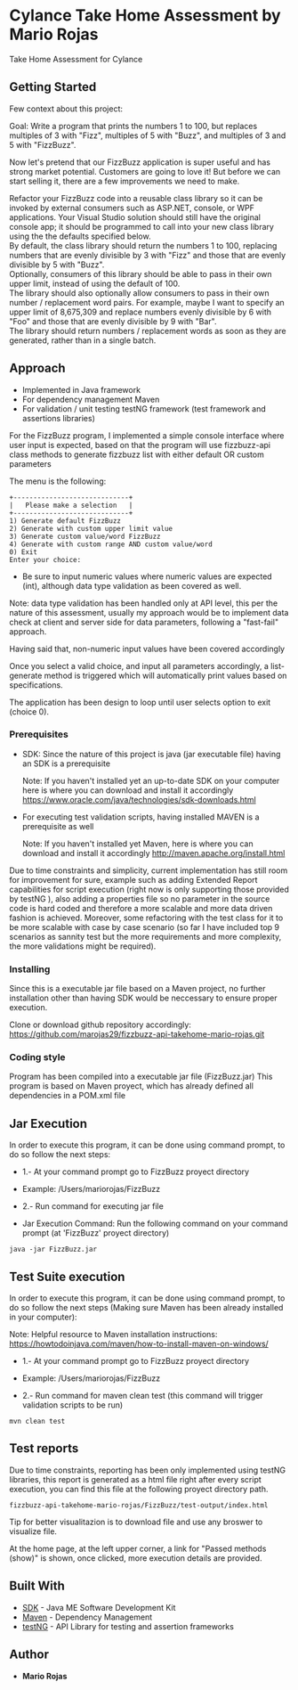 # Cylance Take Home Assessment by Mario Rojas
Take Home Assessment for Cylance

## Getting Started
Few context about this project:

Goal: Write a program that prints the numbers 1 to 100, but replaces multiples of 3 with "Fizz", multiples of 5 with "Buzz", and multiples of 3 and 5 with "FizzBuzz".

Now let's pretend that our FizzBuzz application is super useful and has strong market potential. Customers are going to love it! But before we can start selling it, there are a few improvements we need to make.

Refactor your FizzBuzz code into a reusable class library so it can be invoked by external consumers such as ASP.NET, console, or WPF applications. Your Visual Studio solution should still have the original console app; it should be programmed to call into your new class library using the the defaults specified below.  
By default, the class library should return the numbers 1 to 100, replacing numbers that are evenly divisible by 3 with "Fizz" and those that are evenly divisible by 5 with "Buzz".  
Optionally, consumers of this library should be able to pass in their own upper limit, instead of using the default of 100.  
The library should also optionally allow consumers to pass in their own number / replacement word pairs. For example, maybe I want to specify an upper limit of 8,675,309 and replace numbers evenly divisible by 6 with "Foo" and those that are evenly divisible by 9 with "Bar".  
The library should return numbers / replacement words as soon as they are generated, rather than in a single batch.  

## Approach  
- Implemented in Java framework  
- For dependency management Maven
- For validation / unit testing  testNG framework (test framework and assertions libraries)

For the FizzBuzz program, I implemented a simple console interface where user input is expected, based on that the program will use fizzbuzz-api class methods to generate fizzbuzz list with either default OR custom parameters

The menu is the following: 

```  
+-----------------------------+
|   Please make a selection   |
+-----------------------------+
1) Generate default FizzBuzz
2) Generate with custom upper limit value
3) Generate custom value/word FizzBuzz
4) Generate with custom range AND custom value/word
0) Exit
Enter your choice:   
```  

- Be sure to input numeric values where numeric values are expected (int), although data type validation as been covered as well.

Note: data type validation has been handled only at API level, this per the nature of this assessment, usually my approach would be to implement data check at client and server side for data parameters, following a "fast-fail" approach.

Having said that, non-numeric input values have been covered accordingly 

Once you select a valid choice, and input all parameters accordingly, a list-generate method is triggered which will automatically print values based on specifications.

The application has been design to loop until user selects option to exit (choice 0).

### Prerequisites
- SDK: Since the nature of this project is java (jar executable file) having an SDK is a prerequisite 

    Note: If you haven't installed yet an up-to-date SDK on your computer here is where you can download and install it accordingly 
    https://www.oracle.com/java/technologies/sdk-downloads.html

- For executing test validation scripts, having installed MAVEN is a prerequisite as well

    Note: If you haven't installed yet Maven, here is where you can download and install it accordingly 
   http://maven.apache.org/install.html


Due to time constraints and simplicity, current implementation has still room for improvement for sure, example such as adding Extended Report capabilities for script execution (right now is only supporting those provided by testNG ), also adding a properties file so no parameter in the source code is hard coded and therefore a more scalable and more data driven fashion is achieved. Moreover, some refactoring with the test class for it to be more scalable with case by case scenario (so far I have included top 9 scenarios as sannity test but the more requirements and more complexity, the more validations might be required).


### Installing
Since this is a executable jar file based on a Maven project, no further installation other than having SDK would be neccessary to ensure proper execution.

Clone or download github repository accordingly: https://github.com/marojas29/fizzbuzz-api-takehome-mario-rojas.git

### Coding style
Program has been compiled into a executable jar file (FizzBuzz.jar) 
This program is based on Maven proyect, which has already defined all dependencies in a POM.xml file


## Jar Execution

In order to execute this program, it can be done using command prompt, to do so follow the next steps: 

* 1.- At your command prompt go to FizzBuzz proyect directory
- Example: /Users/mariorojas/FizzBuzz

* 2.- Run command for executing jar file

- Jar Execution Command: Run the following command on your command prompt (at 'FizzBuzz' proyect directory)

```
java -jar FizzBuzz.jar
```

## Test Suite execution
In order to execute this program, it can be done using command prompt, to do so follow the next steps (Making sure Maven has been already installed in your computer): 

Note: Helpful resource to Maven installation instructions: https://howtodoinjava.com/maven/how-to-install-maven-on-windows/ 

* 1.- At your command prompt go to FizzBuzz proyect directory
- Example: /Users/mariorojas/FizzBuzz

* 2.- Run command for maven clean test (this command will trigger validation scripts to be run)
```
mvn clean test
```

## Test reports

Due to time constraints, reporting has been only implemented using testNG libraries, this report is generated as a html file right after every script execution, you can find this file at the following proyect directory path.

```
fizzbuzz-api-takehome-mario-rojas/FizzBuzz/test-output/index.html
```

Tip for better visualitazion is to download file and use any broswer to visualize file.

At the home page, at the left upper corner, a link for "Passed methods (show)" is shown,
once clicked, more execution details are provided.

## Built With
* [SDK](https://www.oracle.com/java/technologies/sdk-downloads.html) - Java ME Software Development Kit
* [Maven](https://maven.apache.org/) - Dependency Management
* [testNG](https://testng.org/doc/index.html) - API Library for testing and assertion frameworks


## Author

* **Mario Rojas**
